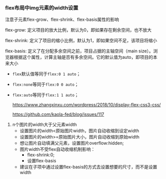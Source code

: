 ### flex布局中img元素的width设置

注意子元素flex-grow、flex-shrink、flex-basis属性的影响

flex-grow: 定义项目的放大比例，默认为0，即如果存在剩余空间，也不放大

flex-shrink: 定义了项目的缩小比例，默认为1，即如果空间不足，该项目将缩小

flex-basis: 定义了在分配多余空间之前，项目占据的主轴空间（main size）。浏览器根据这个属性，计算主轴是否有多余空间。它的默认值为auto，即项目的本来大小

- `flex`默认值等同于`flex:0 1 auto`；

- `flex:none`等同于`flex:0 0 auto`；

- `flex:auto`等同于`flex:1 1 auto`；

  https://www.zhangxinxu.com/wordpress/2018/10/display-flex-css3-css/

  https://github.com/kaola-fed/blog/issues/117

1. n个图片的width大于父元素width
   - 设置图片的width<原始图片width，图片自动收缩到设定width
   - 设置图片的width>=原始图片大小，图片自动收缩到原始width
   - 想让图片自动填满父元素，设置图片overflow:hidden;
   - 图片width不受flex自动收缩机制影响：
     - flex-shrink:0;
     - 设置flex-basis
   - 建议在子项中通过设置flex-basis的方式去设置想要的尺寸，而不是设置width